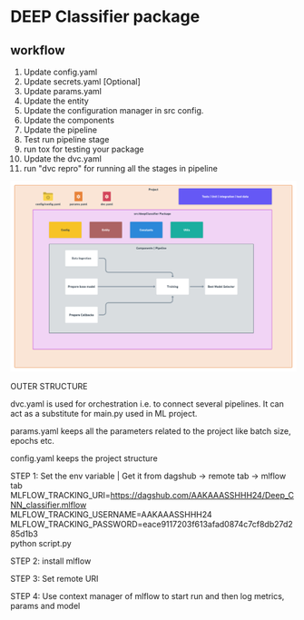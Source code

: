 # DEEP Classifier package

## workflow

1. Update config.yaml
2. Update secrets.yaml [Optional]
3. Update params.yaml
4. Update the entity
5. Update the configuration manager in src config.
6. Update the components
7. Update the pipeline
8. Test run pipeline stage
9. run tox for testing your package
10. Update the dvc.yaml
11. run "dvc repro" for running all the stages in pipeline

![img](https://raw.githubusercontent.com/AAKAAASSHHH24/Deep_CNN_classifier/master/docs/Data%20Ingestion%402x%20(1).png)

OUTER STRUCTURE

dvc.yaml is used for orchestration i.e. to connect several pipelines. It can act as a substitute for main.py used in ML project.

params.yaml keeps all the parameters related to the project like batch size, epochs etc.

config.yaml keeps the project structure


STEP 1: Set the env variable | Get it from dagshub -> remote tab -> mlflow tab
MLFLOW_TRACKING_URI=https://dagshub.com/AAKAAASSHHH24/Deep_CNN_classifier.mlflow \
MLFLOW_TRACKING_USERNAME=AAKAAASSHHH24 \
MLFLOW_TRACKING_PASSWORD=eace9117203f613afad0874c7cf8db27d285d1b3 \
python script.py

STEP 2: install mlflow

STEP 3: Set remote URI

STEP 4: Use context manager of mlflow to start run and then log metrics, params and model
